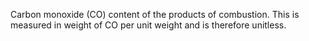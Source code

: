Carbon monoxide (CO) content of the products of combustion. This is measured in weight of CO per unit weight and is therefore unitless.